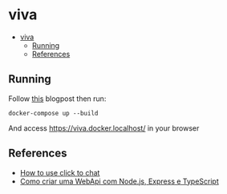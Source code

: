 # viva

- [viva](#viva)
  - [Running](#running)
  - [References](#references)

## Running

Follow [this](https://fazenda.hashnode.dev/https-para-desenvolvimento-local) blogpost then run:

```shell
docker-compose up --build
```

And access <https://viva.docker.localhost/> in your browser

## References

- [How to use click to chat](https://faq.whatsapp.com/5913398998672934)
- [Como criar uma WebApi com Node.js, Express e TypeScript](https://www.luiztools.com.br/post/como-criar-uma-webapi-com-node-js-express-e-typescript/)
